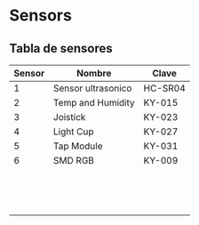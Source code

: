 # Sensors
## Tabla de sensores
| Sensor | Nombre | Clave |
| - | - | - |
| 1 | Sensor ultrasonico | HC-SR04 |
| 2 | Temp and Humidity | KY-015 |
| 3 | Joistick | KY-023 |
| 4 | Light Cup | KY-027 |
| 5 | Tap Module | KY-031 |
| 6 | SMD RGB |KY-009|
|  |  |  |
|  |  |  |
|  |  |  |
|  |  |  |
|  |  |  |
|  |  |  |
|  |  |  |
|  |  |  |
|  |  |  |
|  |  |  |
|  |  |  |
|  |  |  |
|  |  |  |
|  |  |  |

